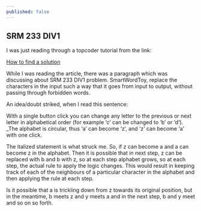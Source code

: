 ```yaml
---
published: false
---
```


## SRM 233 DIV1

I was just reading through a topcoder tutorial from the link:

[How to find a solution](https://www.topcoder.com/community/data-science/data-science-tutorials/how-to-find-a-solution/)

While I was reading the article, there was a paragraph which was discussing about SRM 233 DIV1 problem. SmartWordToy, replace the characters in the input such a way that it goes from input to output, without passing through forbidden words.

An idea/doubt striked, when I read this sentence:

With a single button click you can change any letter to the previous or next letter in alphabetical order (for example ‘c’ can be changed to ‘b’ or ‘d’). _The alphabet is circular, thus ‘a’ can become ‘z’, and ‘z’ can become ‘a’ with one click.

The italized statement is what struck me. So, if z can become a and a can become z in the alphabet. Then it is possible that in next step, z can be replaced with b and b with z, so at each step alphabet grows, so at each step, the actual rule to apply the logic changes. This would result in keeping track of each of the neighbours of a particular character in the alphabet and then applying the rule at each step.

Is it possible that a is trickling down from z towards its original position, but in the meantime, b meets z and y meets a and in the next step, b and y meet and so on so forth.
